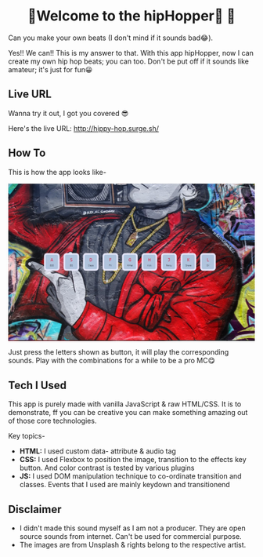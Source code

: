 # <h1 align="center"> 👋Welcome to the hipHopper🎵 👋 </h1>
Can you make your own beats (I don't mind if it sounds bad😂). 

Yes!! We can!! This is my answer to that. 
With this app hipHopper, now I can create my own hip hop beats; you can too. Don't be put off if it sounds like amateur; it's just for fun😀


## Live URL
Wanna try it out, I got you covered 😎

Here's the live URL: http://hippy-hop.surge.sh/

## How To
This is how the app looks like-


<img width="700" align="center" src="./img/demo.jpg"/>

Just press the letters shown as button, it will play the corresponding sounds. Play with the combinations for a while to be a pro MC😋

## Tech I Used
This app is purely made with vanilla JavaScript & raw HTML/CSS. It is to demonstrate, ff you can be creative you can make something amazing out of those core technologies.

Key topics-
+ **HTML:** I used custom data- attribute & audio tag
+ **CSS:** I used Flexbox to position the image, transition to the effects key button. And color contrast is tested by various plugins
+ **JS:** I used DOM manipulation technique to co-ordinate transition and classes. Events that I used are mainly keydown and transitionend

## Disclaimer
+ I didn't made this sound myself as I am not a producer. They are open source sounds from internet. Can't be used for commercial purpose.
+ The images are from Unsplash & rights belong to the respective artist.
